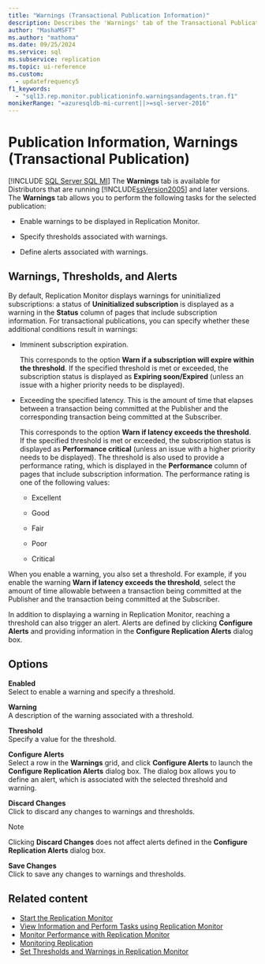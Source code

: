 ```yaml
---
title: "Warnings (Transactional Publication Information)"
description: Describes the 'Warnings' tab of the Transactional Publication Information dialog box.
author: "MashaMSFT"
ms.author: "mathoma"
ms.date: 09/25/2024
ms.service: sql
ms.subservice: replication
ms.topic: ui-reference
ms.custom:
  - updatefrequency5
f1_keywords:
  - "sql13.rep.monitor.publicationinfo.warningsandagents.tran.f1"
monikerRange: "=azuresqldb-mi-current||>=sql-server-2016"
---
```

# Publication Information, Warnings (Transactional Publication)
[!INCLUDE [SQL Server SQL MI](../../includes/applies-to-version/sql-asdbmi.md)]
  The **Warnings** tab is available for Distributors that are running [!INCLUDE[ssVersion2005](../../includes/ssversion2005-md.md)] and later versions. The **Warnings** tab allows you to perform the following tasks for the selected publication:  
  
-   Enable warnings to be displayed in Replication Monitor.  
  
-   Specify thresholds associated with warnings.  
  
-   Define alerts associated with warnings.  
  
## Warnings, Thresholds, and Alerts  
 By default, Replication Monitor displays warnings for uninitialized subscriptions: a status of **Uninitialized subscription** is displayed as a warning in the **Status** column of pages that include subscription information. For transactional publications, you can specify whether these additional conditions result in warnings:  
  
-   Imminent subscription expiration.  
  
     This corresponds to the option **Warn if a subscription will expire within the threshold**. If the specified threshold is met or exceeded, the subscription status is displayed as **Expiring soon/Expired** (unless an issue with a higher priority needs to be displayed).  
  
-   Exceeding the specified latency. This is the amount of time that elapses between a transaction being committed at the Publisher and the corresponding transaction being committed at the Subscriber.  
  
     This corresponds to the option **Warn if latency exceeds the threshold**. If the specified threshold is met or exceeded, the subscription status is displayed as **Performance critical** (unless an issue with a higher priority needs to be displayed). The threshold is also used to provide a performance rating, which is displayed in the **Performance** column of pages that include subscription information. The performance rating is one of the following values:  
  
    -   Excellent  
  
    -   Good  
  
    -   Fair  
  
    -   Poor  
  
    -   Critical  
  
 When you enable a warning, you also set a threshold. For example, if you enable the warning **Warn if latency exceeds the threshold**, select the amount of time allowable between a transaction being committed at the Publisher and the transaction being committed at the Subscriber.  
  
 In addition to displaying a warning in Replication Monitor, reaching a threshold can also trigger an alert. Alerts are defined by clicking **Configure Alerts** and providing information in the **Configure Replication Alerts** dialog box.  
  
## Options  
 **Enabled**  
 Select to enable a warning and specify a threshold.  
  
 **Warning**  
 A description of the warning associated with a threshold.  
  
 **Threshold**  
 Specify a value for the threshold.  
  
 **Configure Alerts**  
 Select a row in the **Warnings** grid, and click **Configure Alerts** to launch the **Configure Replication Alerts** dialog box. The dialog box allows you to define an alert, which is associated with the selected threshold and warning.  
  
 **Discard Changes**  
 Click to discard any changes to warnings and thresholds.  
  
> [!NOTE]  
>  Clicking **Discard Changes** does not affect alerts defined in the **Configure Replication Alerts** dialog box.  
  
 **Save Changes**  
 Click to save any changes to warnings and thresholds.  
  
## Related content

- [Start the Replication Monitor](../../relational-databases/replication/monitor/start-the-replication-monitor.md)
- [View Information and Perform Tasks using Replication Monitor](../../relational-databases/replication/monitor/view-information-and-perform-tasks-replication-monitor.md)
- [Monitor Performance with Replication Monitor](../../relational-databases/replication/monitor/monitor-performance-with-replication-monitor.md)
- [Monitoring Replication](../../relational-databases/replication/monitor/monitoring-replication.md)
- [Set Thresholds and Warnings in Replication Monitor](../../relational-databases/replication/monitor/set-thresholds-and-warnings-in-replication-monitor.md)
